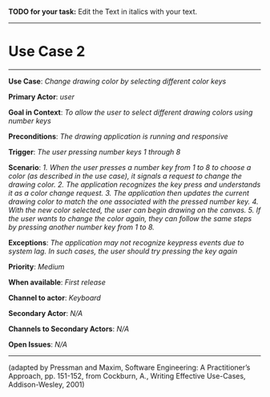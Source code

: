 **TODO for your task:** Edit the Text in italics with your text.

<hr>

# Use Case 2

<hr>

**Use Case**: *Change drawing color by selecting different color keys*

**Primary Actor**: *user*

**Goal in Context**: *To allow the user to select different drawing colors using number keys*

**Preconditions**: *The drawing application is running and responsive*

**Trigger**: *The user pressing number keys 1 through 8*
  
**Scenario**: *1. When the user presses a number key from 1 to 8 to choose a color (as described in the use case), it signals a request to change the drawing color.
2. The application recognizes the key press and understands it as a color change request.
3. The application then updates the current drawing color to match the one associated with the pressed number key.
4. With the new color selected, the user can begin drawing on the canvas.
5. If the user wants to change the color again, they can follow the same steps by pressing another number key from 1 to 8.*
 
**Exceptions**: *The application may not recognize keypress events due to system lag. In such cases, the user should try pressing the key again*

**Priority**: *Medium*

**When available**: *First release*

**Channel to actor**: *Keyboard*

**Secondary Actor**: *N/A*

**Channels to Secondary Actors**: *N/A*

**Open Issues**: *N/A*
<hr>



(adapted by Pressman and Maxim, Software Engineering: A Practitioner’s Approach, pp. 151-152, from Cockburn,
A., Writing Effective Use-Cases, Addison-Wesley, 2001)
